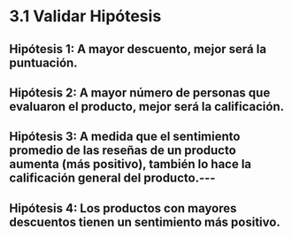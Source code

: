 # **3.1 Validar Hipótesis**

## Hipótesis 1: A mayor descuento, mejor será la puntuación.



## Hipótesis 2: A mayor número de personas que evaluaron el producto, mejor será la calificación.



## Hipótesis 3: A medida que el sentimiento promedio de las reseñas de un producto aumenta (más positivo), también lo hace la calificación general del producto.---



## Hipótesis 4: Los productos con mayores descuentos tienen un sentimiento más positivo.
